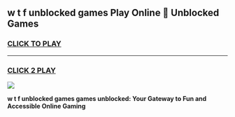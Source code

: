 
## w t f unblocked games Play Online 👋 Unblocked Games
<h3>
<a href="https://premium.freeplayer.one?title=w_t_f_unblocked_games&ref=19F">CLICK TO PLAY</a></h3>
<hr>

<h3>
<a href="https://premium.freeplayer.one?title=w_t_f_unblocked_games&ref=19F">CLICK 2 PLAY</a>
  
</h3>

<a href="https://premium.freeplayer.one?title=w_t_f_unblocked_games&ref=19F"><img src="https://clearcache.store/games.png"></a>


**w t f unblocked games games unblocked: Your Gateway to Fun and Accessible Online Gaming**
